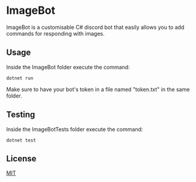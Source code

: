 # ImageBot

ImageBot is a customisable C# discord bot that easily allows you to add commands for responding with images.

## Usage

Inside the ImageBot folder execute the command:
```
dotnet run
```

Make sure to have your bot's token in a file named "token.txt" in the same folder.

## Testing

Inside the ImageBotTests folder execute the command:
```
dotnet test
```

## License

[MIT](https://choosealicense.com/licenses/mit/)